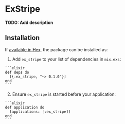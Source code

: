 # ExStripe

**TODO: Add description**

## Installation

If [available in Hex](https://hex.pm/docs/publish), the package can be installed as:

  1. Add `ex_stripe` to your list of dependencies in `mix.exs`:

    ```elixir
    def deps do
      [{:ex_stripe, "~> 0.1.0"}]
    end
    ```

  2. Ensure `ex_stripe` is started before your application:

    ```elixir
    def application do
      [applications: [:ex_stripe]]
    end
    ```

